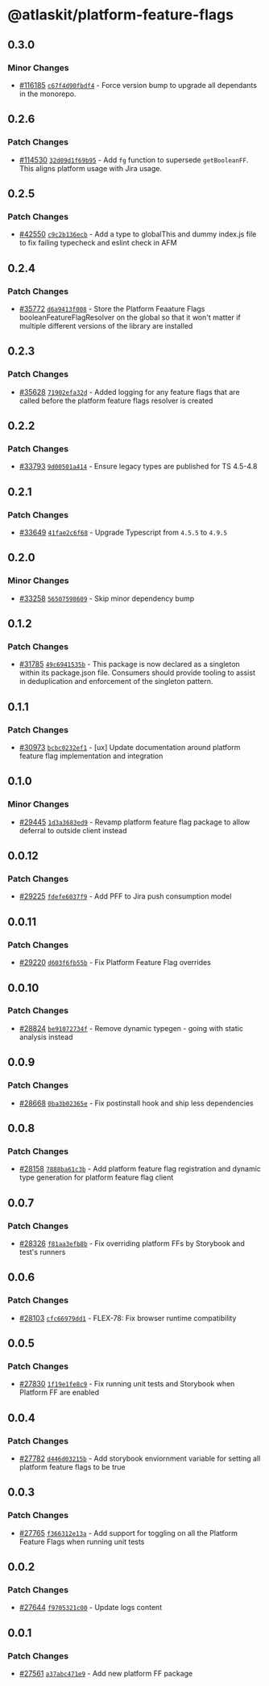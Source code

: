 # @atlaskit/platform-feature-flags

## 0.3.0

### Minor Changes

- [#116185](https://stash.atlassian.com/projects/CONFCLOUD/repos/confluence-frontend/pull-requests/116185)
  [`c67f4d90fbdf4`](https://stash.atlassian.com/projects/CONFCLOUD/repos/confluence-frontend/commits/c67f4d90fbdf4) -
  Force version bump to upgrade all dependants in the monorepo.

## 0.2.6

### Patch Changes

- [#114530](https://stash.atlassian.com/projects/CONFCLOUD/repos/confluence-frontend/pull-requests/114530)
  [`32d09d1f69b95`](https://stash.atlassian.com/projects/CONFCLOUD/repos/confluence-frontend/commits/32d09d1f69b95) -
  Add `fg` function to supersede `getBooleanFF`. This aligns platform usage with Jira usage.

## 0.2.5

### Patch Changes

- [#42550](https://bitbucket.org/atlassian/atlassian-frontend/pull-requests/42550)
  [`c9c2b136ecb`](https://bitbucket.org/atlassian/atlassian-frontend/commits/c9c2b136ecb) - Add a
  type to globalThis and dummy index.js file to fix failing typecheck and eslint check in AFM

## 0.2.4

### Patch Changes

- [#35772](https://bitbucket.org/atlassian/atlassian-frontend/pull-requests/35772)
  [`d6a9413f008`](https://bitbucket.org/atlassian/atlassian-frontend/commits/d6a9413f008) - Store
  the Platform Feaature Flags booleanFeatureFlagResolver on the global so that it won't matter if
  multiple different versions of the library are installed

## 0.2.3

### Patch Changes

- [#35628](https://bitbucket.org/atlassian/atlassian-frontend/pull-requests/35628)
  [`71902efa32d`](https://bitbucket.org/atlassian/atlassian-frontend/commits/71902efa32d) - Added
  logging for any feature flags that are called before the platform feature flags resolver is
  created

## 0.2.2

### Patch Changes

- [#33793](https://bitbucket.org/atlassian/atlassian-frontend/pull-requests/33793)
  [`9d00501a414`](https://bitbucket.org/atlassian/atlassian-frontend/commits/9d00501a414) - Ensure
  legacy types are published for TS 4.5-4.8

## 0.2.1

### Patch Changes

- [#33649](https://bitbucket.org/atlassian/atlassian-frontend/pull-requests/33649)
  [`41fae2c6f68`](https://bitbucket.org/atlassian/atlassian-frontend/commits/41fae2c6f68) - Upgrade
  Typescript from `4.5.5` to `4.9.5`

## 0.2.0

### Minor Changes

- [#33258](https://bitbucket.org/atlassian/atlassian-frontend/pull-requests/33258)
  [`56507598609`](https://bitbucket.org/atlassian/atlassian-frontend/commits/56507598609) - Skip
  minor dependency bump

## 0.1.2

### Patch Changes

- [#31785](https://bitbucket.org/atlassian/atlassian-frontend/pull-requests/31785)
  [`49c6941535b`](https://bitbucket.org/atlassian/atlassian-frontend/commits/49c6941535b) - This
  package is now declared as a singleton within its package.json file. Consumers should provide
  tooling to assist in deduplication and enforcement of the singleton pattern.

## 0.1.1

### Patch Changes

- [#30973](https://bitbucket.org/atlassian/atlassian-frontend/pull-requests/30973)
  [`bcbc0232ef1`](https://bitbucket.org/atlassian/atlassian-frontend/commits/bcbc0232ef1) - [ux]
  Update documentation around platform feature flag implementation and integration

## 0.1.0

### Minor Changes

- [#29445](https://bitbucket.org/atlassian/atlassian-frontend/pull-requests/29445)
  [`1d3a3683ed9`](https://bitbucket.org/atlassian/atlassian-frontend/commits/1d3a3683ed9) - Revamp
  platform feature flag package to allow deferral to outside client instead

## 0.0.12

### Patch Changes

- [#29225](https://bitbucket.org/atlassian/atlassian-frontend/pull-requests/29225)
  [`fdefe6037f9`](https://bitbucket.org/atlassian/atlassian-frontend/commits/fdefe6037f9) - Add PFF
  to Jira push consumption model

## 0.0.11

### Patch Changes

- [#29220](https://bitbucket.org/atlassian/atlassian-frontend/pull-requests/29220)
  [`d603f6fb55b`](https://bitbucket.org/atlassian/atlassian-frontend/commits/d603f6fb55b) - Fix
  Platform Feature Flag overrides

## 0.0.10

### Patch Changes

- [#28824](https://bitbucket.org/atlassian/atlassian-frontend/pull-requests/28824)
  [`be91072734f`](https://bitbucket.org/atlassian/atlassian-frontend/commits/be91072734f) - Remove
  dynamic typegen - going with static analysis instead

## 0.0.9

### Patch Changes

- [#28668](https://bitbucket.org/atlassian/atlassian-frontend/pull-requests/28668)
  [`0ba3b02365e`](https://bitbucket.org/atlassian/atlassian-frontend/commits/0ba3b02365e) - Fix
  postinstall hook and ship less dependencies

## 0.0.8

### Patch Changes

- [#28158](https://bitbucket.org/atlassian/atlassian-frontend/pull-requests/28158)
  [`7888ba61c3b`](https://bitbucket.org/atlassian/atlassian-frontend/commits/7888ba61c3b) - Add
  platform feature flag registration and dynamic type generation for platform feature flag client

## 0.0.7

### Patch Changes

- [#28326](https://bitbucket.org/atlassian/atlassian-frontend/pull-requests/28326)
  [`f81aa3efb8b`](https://bitbucket.org/atlassian/atlassian-frontend/commits/f81aa3efb8b) - Fix
  overriding platform FFs by Storybook and test's runners

## 0.0.6

### Patch Changes

- [#28103](https://bitbucket.org/atlassian/atlassian-frontend/pull-requests/28103)
  [`cfc66979dd1`](https://bitbucket.org/atlassian/atlassian-frontend/commits/cfc66979dd1) - FLEX-78:
  Fix browser runtime compatibility

## 0.0.5

### Patch Changes

- [#27830](https://bitbucket.org/atlassian/atlassian-frontend/pull-requests/27830)
  [`1f19e1fe8c9`](https://bitbucket.org/atlassian/atlassian-frontend/commits/1f19e1fe8c9) - Fix
  running unit tests and Storybook when Platform FF are enabled

## 0.0.4

### Patch Changes

- [#27782](https://bitbucket.org/atlassian/atlassian-frontend/pull-requests/27782)
  [`d446d03215b`](https://bitbucket.org/atlassian/atlassian-frontend/commits/d446d03215b) - Add
  storybook enviornment variable for setting all platform feature flags to be true

## 0.0.3

### Patch Changes

- [#27765](https://bitbucket.org/atlassian/atlassian-frontend/pull-requests/27765)
  [`f366312e13a`](https://bitbucket.org/atlassian/atlassian-frontend/commits/f366312e13a) - Add
  support for toggling on all the Platform Feature Flags when running unit tests

## 0.0.2

### Patch Changes

- [#27644](https://bitbucket.org/atlassian/atlassian-frontend/pull-requests/27644)
  [`f9705321c00`](https://bitbucket.org/atlassian/atlassian-frontend/commits/f9705321c00) - Update
  logs content

## 0.0.1

### Patch Changes

- [#27561](https://bitbucket.org/atlassian/atlassian-frontend/pull-requests/27561)
  [`a37abc471e9`](https://bitbucket.org/atlassian/atlassian-frontend/commits/a37abc471e9) - Add new
  platform FF package
